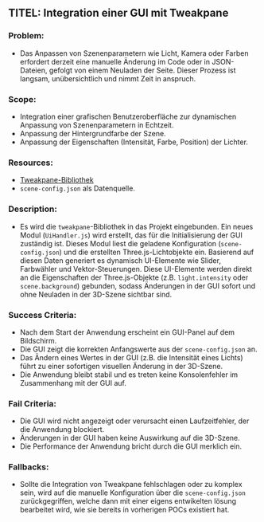 ## TITEL: Integration einer GUI mit Tweakpane

### Problem:
   * Das Anpassen von Szenenparametern wie Licht, Kamera oder Farben erfordert derzeit eine manuelle Änderung im Code oder in JSON-Dateien, gefolgt von einem Neuladen der Seite. Dieser Prozess ist langsam, unübersichtlich und nimmt Zeit in anspruch.

### Scope:
   * Integration einer grafischen Benutzeroberfläche zur 
   dynamischen Anpassung von Szenenparametern in Echtzeit.
   * Anpassung der Hintergrundfarbe der Szene.
   * Anpassung der Eigenschaften (Intensität, Farbe, Position) der Lichter.

### Resources:
   * [Tweakpane-Bibliothek](https://tweakpane.github.io/docs/)
   * `scene-config.json` als Datenquelle.

### Description:
   * Es wird die `tweakpane`-Bibliothek in das Projekt eingebunden. Ein neues Modul (`UiHandler.js`) wird erstellt, das für die Initialisierung der GUI zuständig ist. Dieses Modul liest die geladene Konfiguration (`scene-config.json`) und die erstellten Three.js-Lichtobjekte ein. Basierend auf diesen Daten generiert es dynamisch UI-Elemente wie Slider, Farbwähler und Vektor-Steuerungen. Diese UI-Elemente werden direkt an die Eigenschaften der Three.js-Objekte (z.B. `light.intensity` oder `scene.background`) gebunden, sodass Änderungen in der GUI sofort und ohne Neuladen in der 3D-Szene sichtbar sind.

### Success Criteria:
   * Nach dem Start der Anwendung erscheint ein GUI-Panel auf dem Bildschirm.
   * Die GUI zeigt die korrekten Anfangswerte aus der `scene-config.json` an.
   * Das Ändern eines Wertes in der GUI (z.B. die Intensität eines Lichts) führt zu einer sofortigen visuellen Änderung in der 3D-Szene.
   * Die Anwendung bleibt stabil und es treten keine Konsolenfehler im Zusammenhang mit der GUI auf.

### Fail Criteria:
   * Die GUI wird nicht angezeigt oder verursacht einen Laufzeitfehler, der die Anwendung blockiert.
   * Änderungen in der GUI haben keine Auswirkung auf die 3D-Szene.
   * Die Performance der Anwendung bricht durch die GUI merklich ein.

### Fallbacks:
   * Sollte die Integration von Tweakpane fehlschlagen oder zu komplex sein, wird auf die manuelle Konfiguration über die `scene-config.json` zurückgegriffen, welche dann mit einer eigens entwikelten lösung bearbeitet wird, wie sie bereits in vorherigen POCs existiert hat.
